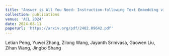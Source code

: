 ```yaml
---
title: "Answer is All You Need: Instruction-following Text Embedding via Answering the Question."
collection: publications
venue: 'ACL 2024'
date: 2024-08-11
paperurl: 'https://arxiv.org/pdf/2402.09642.pdf'
---
```

Letian Peng, Yuwei Zhang, Zilong Wang, Jayanth Srinivasa, Gaowen Liu, Zihan Wang, Jingbo Shang
